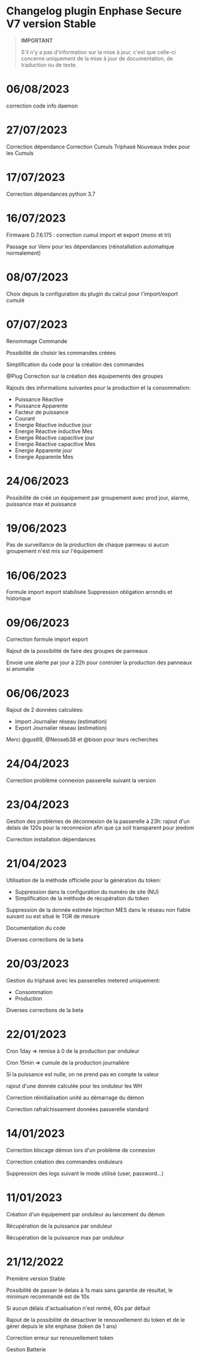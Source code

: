 # Changelog plugin Enphase Secure V7 version Stable

>**IMPORTANT**
>
>S'il n'y a pas d'information sur la mise à jour, c'est que celle-ci concerne uniquement de la mise à jour de documentation, de traduction ou de texte.

# 06/08/2023
correction code info daemon

# 27/07/2023
Correction dépendance
Correction Cumuls Triphasé
Nouveaux Index pour les Cumuls

# 17/07/2023
Correction dépendances python 3.7
# 16/07/2023
Firmware D.7.6.175 : correction cumul import et export (mono et tri)

Passage sur Venv pour les dépendances (réinstallation automatique normalement)


# 08/07/2023
Choix depuis la configuration du plugin du calcul pour l'import/export cumulé


# 07/07/2023
Renommage Commande

Possibilité de choisir les commandes créées

Simplification du code pour la création des commandes

@Piug Correction sur la création des équipements des groupes 

Rajouts des informations suivantes pour la production et la consommation:
- Puissance Réactive
- Puissance Apparente
- Facteur de puissance
- Courant
- Energie Réactive inductive jour
- Energie Réactive inductive Mes
- Energie Réactive capacitive jour
- Energie Réactive capacitive Mes
- Energie Apparente jour
- Energie Apparente Mes


# 24/06/2023
Possibilité de créé un équipement par groupement avec prod jour, alarme, puissance max et puissance



# 19/06/2023
Pas de surveillance de la production de chaque panneau si aucun groupement n'est mis sur l'équipement

# 16/06/2023
Formule import export stabilisée
Suppression obligation arrondis et historique

# 09/06/2023
Correction formule import export

Rajout de la possibilité de faire des groupes de panneaux

Envoie une alerte par jour à 22h pour controler la production des panneaux si anomalie


# 06/06/2023
Rajout de 2 données calculées:
- Import Journalier réseau (estimation)
- Export Journalier réseau (estimation)

Merci @gus69, @Neoseb38 et @bison pour leurs recherches

# 24/04/2023

Correction problème connexion passerelle suivant la version

# 23/04/2023

Gestion des problèmes de déconnexion de la passerelle à 23h: rajout d'un delais de 120s pour la reconnexion afin que ça soit transparent pour jeedom

Correction installation dépendances 

# 21/04/2023
Utilisation de la méthode officielle pour la génération du token:
- Suppression dans la configuration du numéro de site (NU)
- Simplification de la méthode de récupération du token

Suppression de la donnée estimée Injection MES dans le réseau non fiable suivant ou est situé le TOR de mesure

Documentation du code

Diverses corrections de la beta

# 20/03/2023
Gestion du triphasé avec les passerelles metered uniquement:
- Consommation
- Production

Diverses corrections de la beta

# 22/01/2023
Cron 1day => remise à 0 de la production par onduleur

Cron 15min => cumule de la production journalière

Si la puissance est nulle, on ne prend pas en compte la valeur

rajout d'une donnée calculée pour les onduleur les WH

Correction réinitialisation unité au démarrage du démon

Correction rafraîchissement données passerelle standard

# 14/01/2023
Correction blocage démon lors d'un problème de connexion

Correction création des commandes onduleurs

Suppression des logs suivant le mode utilisé (user, password...)

# 11/01/2023
Création d'un équipement par onduleur au lancement du démon

Récupération de la puissance par onduleur

Récupération de la puissance max par onduleur


# 21/12/2022
Première version Stable 

Possibilité de passer le delais à 1s mais sans garantie de résultat, le minimum recommandé est de 10s

Si aucun délais d'actualisation n'est rentré, 60s par défaut

Rajout de la possibilité de désactiver le renouvellement du token et de le gérer depuis le site enphase (token de 1 ans)

Correction erreur sur renouvellement token

Gestion Batterie
